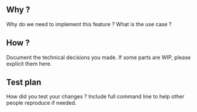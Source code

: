 ## Why ?

Why do we need to implement this feature ? What is the use case ?

## How ?

Document the technical decisions you made.
If some parts are WIP, please explicit them here.

## Test plan

How did you test your changes ?
Include full command line to help other people reproduce if needed.
